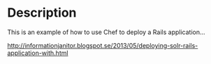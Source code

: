 Description
===========

This is an example of how to use Chef to deploy a Rails application...


http://informationjanitor.blogspot.se/2013/05/deploying-solr-rails-application-with.html